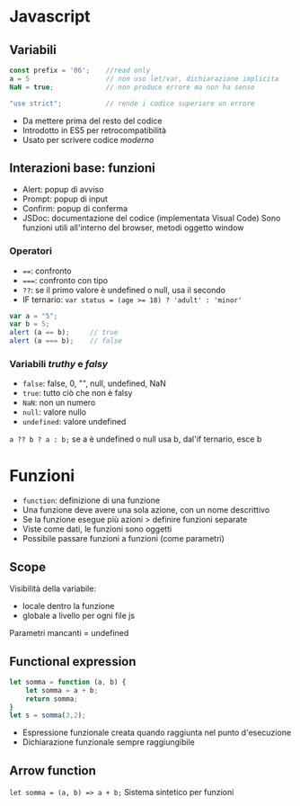 # Javascript
## Variabili
```js
const prefix = '06';    //read only
a = 5                   // non uso let/var, dichiarazione implicita
NaN = true;             // non produce errore ma non ha senso

"use strict";           // rende i codice superiore un errore
```
- Da mettere prima del resto del codice
- Introdotto in ES5 per retrocompatibilità
- Usato per scrivere codice _moderno_

## Interazioni base: funzioni
- Alert: popup di avviso
- Prompt: popup di input
- Confirm: popup di conferma
- JSDoc: documentazione del codice (implementata Visual Code)
Sono funzioni utili all'interno del browser, metodi oggetto window

### Operatori
- `==`: confronto
- `===`: confronto con tipo
- `??`: se il primo valore è undefined o null, usa il secondo 
- IF ternario:  `var status = (age >= 18) ? 'adult' : 'minor'`
```js
var a = "5";
var b = 5;
alert (a == b);     // true
alert (a === b);    // false
```
### Variabili _truthy_ e _falsy_
- `false`: false, 0, "", null, undefined, NaN
- `true`: tutto ciò che non è falsy
- `NaN`: non un numero
- `null`: valore nullo
- `undefined`: valore undefined

`a ?? b ? a : b;` se a è undefined o null usa b, dal'if ternario, esce b

# Funzioni
- `function`: definizione di una funzione
- Una funzione deve avere una sola azione, con un nome descrittivo
- Se la funzione esegue più azioni > definire funzioni separate
- Viste come dati, le funzioni sono oggetti
- Possibile passare funzioni a funzioni (come parametri)

## Scope
Visibilità della variabile:
- locale dentro la funzione
- globale a livello per ogni file js

Parametri mancanti = undefined

## Functional expression
```js
let somma = function (a, b) {
    let somma = a + b;
    return somma;
}
let s = somma(3,2);
```
- Espressione funzionale creata quando raggiunta nel punto d'esecuzione
- Dichiarazione funzionale sempre raggiungibile

## Arrow function
`let somma = (a, b) => a + b;`
Sistema sintetico per funzioni

